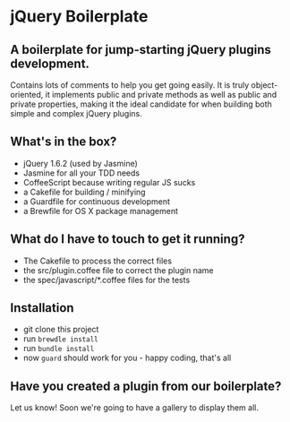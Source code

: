 # jQuery Boilerplate

## A boilerplate for jump-starting jQuery plugins development.
Contains lots of comments to help you get going easily. It is truly object-oriented, it implements public and private methods as well as public and private properties, making it the ideal candidate for when building both simple and complex jQuery plugins.

## What's in the box?
 
 - jQuery 1.6.2 (used by Jasmine)
 - Jasmine for all your TDD needs
 - CoffeeScript because writing regular JS sucks
 - a Cakefile for building / minifying
 - a Guardfile for continuous development
 - a Brewfile for OS X package management
 
## What do I have to touch to get it running?

 - The Cakefile to process the correct files
 - the src/plugin.coffee file to correct the plugin name
 - the spec/javascript/*.coffee files for the tests
 
## Installation

 - git clone this project
 - run `brewdle install`
 - run `bundle install`
 - now `guard` should work for you - happy coding, that's all

## Have you created a plugin from our boilerplate?
Let us know! Soon we're going to have a gallery to display them all.
